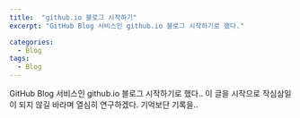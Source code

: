 ```yaml
---
title:  "github.io 블로그 시작하기"
excerpt: "GitHub Blog 서비스인 github.io 블로그 시작하기로 했다."

categories:
  - Blog
tags:
  - Blog
---
```


GitHub Blog 서비스인 github.io 블로그 시작하기로 했다..
이 글을 시작으로 작심삼일이 되지 않길 바라며 열심히 연구하겠다.
기억보단 기록을..
